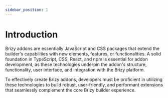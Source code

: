 ```yaml
---
sidebar_position: 1
---
```

# Introduction

Brizy addons are essentially JavaScript and CSS packages that extend the builder's capabilities with new elements, features, or functionalities. 
A solid foundation in TypeScript, CSS, React, and npm is essential for addon development, as these technologies underpin the addon's structure, functionality, user interface, and integration with the Brizy platform.

To effectively create Brizy addons, developers must be proficient in utilizing these technologies to build robust, user-friendly, and performant extensions that seamlessly complement the core Brizy builder experience.
